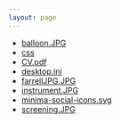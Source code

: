 ```yaml
---
layout: page
---
```

<ul><li><a href = "balloon.JPG">balloon.JPG</a></li>
<li><a href = "css">css</a></li>
<li><a href = "CV.pdf">CV.pdf</a></li>
<li><a href = "desktop.ini">desktop.ini</a></li>
<li><a href = "farrellJPG.JPG">farrellJPG.JPG</a></li>
<li><a href = "instrument.JPG">instrument.JPG</a></li>
<li><a href = "minima-social-icons.svg">minima-social-icons.svg</a></li>
<li><a href = "screening.JPG">screening.JPG</a></li>
</ul>